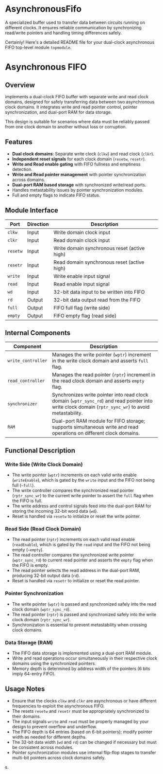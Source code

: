 # AsynchronousFifo
A specialized buffer used to transfer data between circuits running on different clocks. It ensures reliable communication by synchronizing read/write pointers and handling timing differences safely. 

Certainly! Here's a detailed README file for your dual-clock asynchronous FIFO top-level module `topmodule`.

# Asynchronous FIFO 

## Overview

implements a dual-clock FIFO buffer with separate write and read clock domains, designed for safely transferring data between two asynchronous clock domains. It integrates write and read pointer control, pointer synchronization, and dual-port RAM for data storage.

This design is suitable for scenarios where data must be reliably passed from one clock domain to another without loss or corruption.

## Features

- **Dual clock domains**: Separate write clock (`clkw`) and read clock (`clkr`).
- **Independent reset signals** for each clock domain (`resetw`, `resetr`).
- **Write and Read enable gating** with FIFO fullness and emptiness detection.
- **Write and Read pointer management** with pointer synchronization across domains.
- **Dual-port RAM based storage** with synchronized write/read ports.
- Handles metastability issues by pointer synchronization modules.
- Full and empty flags to indicate FIFO status.

## Module Interface

| Port        | Direction | Description                                      |
|-------------|-----------|------------------------------------------------|
| `clkw`      | Input     | Write domain clock input                         |
| `clkr`      | Input     | Read domain clock input                          |
| `resetw`    | Input     | Write domain synchronous reset (active high)   |
| `resetr`    | Input     | Read domain synchronous reset (active high)    |
| `write`     | Input     | Write enable input signal                        |
| `read`      | Input     | Read enable input signal                         |
| `wd`        | Input     | 32-bit data input to be written into FIFO       |
| `rd`        | Output    | 32-bit data output read from the FIFO            |
| `full`      | Output    | FIFO full flag (write side)                      |
| `empty`     | Output    | FIFO empty flag (read side)                      |

## Internal Components

| Component          | Description                                                                                 |
|--------------------|---------------------------------------------------------------------------------------------|
| `write_controller` | Manages the write pointer (`wptr`) increment in the write clock domain and asserts `full` flag. |
| `read_controller`  | Manages the read pointer (`rptr`) increment in the read clock domain and asserts `empty` flag. |
| `synchronizer`     | Synchronizes write pointer into read clock domain (`wptr_sync_rd`) and read pointer into write clock domain (`rptr_sync_wr`) to avoid metastability. |
| `RAM`              | Dual-port RAM module for FIFO storage; supports simultaneous write and read operations on different clock domains. |

## Functional Description

### Write Side (Write Clock Domain)

- The write pointer (`wptr`) increments on each valid write enable (`writeEnable`), which is gated by the `write` input and the FIFO not being full (`~full`).
- The write controller compares the synchronized read pointer (`rptr_sync_wr`) to the current write pointer to assert the `full` flag when the FIFO is full.
- The write address and control signals feed into the dual-port RAM for storing the incoming 32-bit word data (`wd`).
- Reset is handled via `resetw` to initialize or reset the write pointer.

### Read Side (Read Clock Domain)

- The read pointer (`rptr`) increments on each valid read enable (`readEnable`), which is gated by the `read` input and the FIFO not being empty (`~empty`).
- The read controller compares the synchronized write pointer (`wptr_sync_rd`) to current read pointer and asserts the `empty` flag when the FIFO is empty.
- The read pointer selects the read address in the dual-port RAM, producing 32-bit output data (`rd`).
- Reset is handled via `resetr` to initialize or reset the read pointer.

### Pointer Synchronization

- The write pointer (`wptr`) is passed and synchronized safely into the read clock domain (`wptr_sync_rd`).
- The read pointer (`rptr`) is passed and synchronized safely into the write clock domain (`rptr_sync_wr`).
- Synchronization is essential to prevent metastability when crossing clock domains.

### Data Storage (RAM)

- The FIFO data storage is implemented using a dual-port RAM module.
- Write and read operations occur simultaneously in their respective clock domains using the synchronized pointers.
- Memory depth is determined by address width of the pointers (6 bits imply 64-entry FIFO).

## Usage Notes

- Ensure that the clocks `clkw` and `clkr` are asynchronous or have different frequencies to exploit the asynchronous FIFO.
- The resets `resetw` and `resetr` must be appropriately synchronized to their domains.
- The input signals `write` and `read` must be properly managed by your design to prevent overflow and underflow.
- The FIFO depth is 64 entries (based on 6-bit pointers); modify pointer width as needed for different depths.
- The 32-bit data width (`wd` and `rd`) can be changed if necessary but must be consistent across modules.
- Pointer synchronization modules use internal flip-flop stages to transfer multi-bit pointers across clock domains safely.



s.


